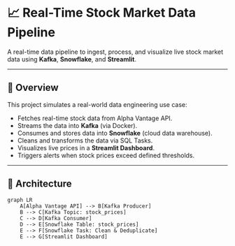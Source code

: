 # 📈 Real-Time Stock Market Data Pipeline

A real-time data pipeline to ingest, process, and visualize live stock market data using **Kafka**, **Snowflake**, and **Streamlit**.

---

## 🚀 Overview

This project simulates a real-world data engineering use case:

- Fetches real-time stock data from Alpha Vantage API.
- Streams the data into **Kafka** (via Docker).
- Consumes and stores data into **Snowflake** (cloud data warehouse).
- Cleans and transforms the data via SQL Tasks.
- Visualizes live prices in a **Streamlit Dashboard**.
- Triggers alerts when stock prices exceed defined thresholds.

---

## 🧱 Architecture

```mermaid
graph LR
    A[Alpha Vantage API] --> B[Kafka Producer]
    B --> C[Kafka Topic: stock_prices]
    C --> D[Kafka Consumer]
    D --> E[Snowflake Table: stock_prices]
    E --> F[Snowflake Task: Clean & Deduplicate]
    E --> G[Streamlit Dashboard]
